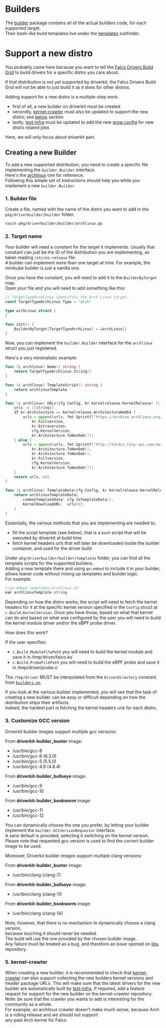 # Builders

The [builder](../pkg/driverbuilder/builder) package contains all of the actual builders code, for each supported target.  
Their bash-like build templates live under the [templates](../pkg/driverbuilder/builder/templates) subfolder.

# Support a new distro

You probably came here because you want to tell the [Falco Drivers Build Grid](https://github.com/falcosecurity/test-infra/tree/master/driverkit) to
build drivers for a specific distro you care about.

If that distribution is not yet supported by driverkit, the Falco Drivers Build Grid will not be able to just build it as it does for other distros.

Adding support for a new distro is a multiple-step work:
* first of all, a new builder on driverkit must be created
* secondly, [kernel-crawler](https://github.com/falcosecurity/kernel-crawler) must also be updated to support the new distro; see [below](#5-kernel-crawler) section
* lastly, [test-infra](https://github.com/falcosecurity/test-infra) must be updated to add the new [prow config](https://github.com/falcosecurity/test-infra/tree/master/config/jobs/build-drivers) for new distro related jobs

Here, we will only focus about driverkit part.

## Creating a new Builder

To add a new supported distribution, you need to create a specific file implementing the `builder.Builder` interface.  
Here's the [archlinux](../pkg/driverbuilder/builder/archlinux.go) one for reference.  
Following this simple set of instructions should help you while you implement a new `builder.Builder`.

### 1. Builder file

Create a file, named with the name of the distro you want to add in the `pkg/driverbuilder/builder` folder.

```bash
touch pkg/driverbuilder/builder/archlinux.go
```

### 2. Target name

Your builder will need a constant for the target it implements. Usually that constant
can just be the ID of the distribution you are implementing, as taken reading `/etc/os-release` file.  
A builder can implement more than one target at time. For example, the minikube builder is just a vanilla one.

Once you have the constant, you will need to add it to the `BuilderByTarget` map.  
Open your file and you will need to add something like this:

```go
// TargetTypeArchLinux identifies the Arch Linux target.
const TargetTypeArchLinux Type = "arch"

type archLinux struct {
}

func init() {
	BuilderByTarget[TargetTypeArchLinux] = &archLinux{}
}
```

Now, you can implement the `builder.Builder` interface for the `archlinux` struct
you just registered.

Here's a very minimalistic example:

```go
func (c archlinux) Name() string {
    return TargetTypeArchlinux.String()
}

func (c archlinux) TemplateScript() string {
	return archlinuxTemplate
}

func (c archlinux) URLs(cfg Config, kr kernelrelease.KernelRelease) ([]string, error) {
    urls := []string{}
    if kr.Architecture == kernelrelease.ArchitectureAmd64 {
        urls = append(urls, fmt.Sprintf("https://archive.archlinux.org/packages/l/linux-headers/linux-headers-%s.%s-%d-%s.pkg.tar.xz",
            kr.Fullversion,
            kr.Extraversion,
            cfg.KernelVersion,
            kr.Architecture.ToNonDeb()))
    } else {
        urls = append(urls, fmt.Sprintf("http://tardis.tiny-vps.com/aarm/packages/l/linux-%s-headers/linux-%s-headers-%s-%d-%s.pkg.tar.xz",
            kr.Architecture.ToNonDeb(),
            kr.Architecture.ToNonDeb(),
            kr.Fullversion,
            cfg.KernelVersion,
            kr.Architecture.ToNonDeb()))
    }
    return urls, nil
}

func (c archlinux) TemplateData(cfg Config, kr kernelrelease.KernelRelease, urls []string) interface{} {
    return archlinuxTemplateData{
        commonTemplateData: cfg.toTemplateData(),
        KernelDownloadURL:  urls[0],
    }
}
```

Essentially, the various methods that you are implementing are needed to:
* fill the script template (see below), that is a `bash` script that will be executed by driverkit at build time
* fetch kernel headers urls that will later be downloaded inside the builder container, and used for the driver build

Under `pkg/driverbuilder/builder/templates` folder, you can find all the template scripts for the supported builders.  
Adding a new template there and using `go:embed` to include it in your builder, allows leaner code
without mixing up templates and builder logic.  
For example:

```go
//go:embed templates/archlinux.sh
var archlinuxTemplate string
```

Depending on how the distro works, the script will need to fetch the kernel headers for it at the specific kernel version specified
in the `Config` struct at `c.Build.KernelVersion`.
Once you have those, based on what that kernel can do and based on what was configured
by the user you will need to build the kernel module driver and/or the eBPF probe driver.

How does this work?

If the user specifies:

- `c.Build.ModuleFilePath` you will need to build the kernel module and save it in /tmp/driver/falco.ko`
- `c.Build.ProbeFilePath` you will need to build the eBPF probe and save it in /tmp/driver/probe.o`

The `/tmp/driver` MUST be interpolated from the `DriverDirectory` constant from [`builders.go`](/pkg/driverbuilder/builder/builders.go).

If you look at the various builder implemented, you will see that the task of creating a new builder
can be easy or difficult depending on how the distribution ships their artifacts.  
Indeed, the hardest part is fetching the kernel headers urls for each distro.

### 3. Customize GCC version

Driverkit builder images support multiple gcc versions:

From **driverkit-builder_buster** image:

* /usr/bin/gcc-8
* /usr/bin/gcc-6 (6.3.0)
* /usr/bin/gcc-5 (5.5.0)
* /usr/bin/gcc-4.8 (4.8.4)

From **driverkit-builder_bullseye** image:

* /usr/bin/gcc-9
* /usr/bin/gcc-10

From **driverkit-builder_bookworm** image:

* /usr/bin/gcc-11
* /usr/bin/gcc-12

You can dynamically choose the one you prefer,
by letting your builder implement the `builder.GCCVersionRequestor` interface.  
A sane default is provided, selecting it switching on the kernel version.  
Please note that requested gcc version is used to find the correct builder image to be used.

Moreover, Driverkit builder images support multiple clang versions:

From **driverkit-builder_buster** image:

* /usr/bin/clang (clang-7)

From **driverkit-builder_bullseye** image:

* /usr/bin/clang (clang-11)

From **driverkit-builder_bookworm** image:

* /usr/bin/clang (clang-14)

Note, however, that there is no mechanism to dynamically choose a clang version,  
because touching it should never be needed.  
The build will use the one provided by the chosen builder image.    
Any failure must be treated as a bug, and therefore an issue opened on [libs](https://github.com/falcosecurity/libs) repository.

### 5. kernel-crawler

When creating a new builder, it is recommended to check that [kernel-crawler](https://github.com/falcosecurity/kernel-crawler)
can also support collecting the new builders kernel versions and header package URLs. This will make sure that the latest drivers
for the new builder are automatically built by [test-infra](https://github.com/falcosecurity/test-infra). If required, add a feature request
for support for the new builder on the kernel-crawler repository.  
Note: be sure that the crawler you wants to add is interesting for the community as a whole.  
For example, an archlinux crawler doesn't make much sense, because Arch is a rolling release and we should not support  
any past Arch kernel for Falco.
